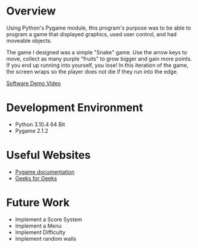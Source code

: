 # Overview

Using Python's Pygame module, this program's purpose was to be able to program a game that displayed graphics, used user control, and had moveable objects. 

The game I designed was a simple "Snake" game. Use the arrow keys to move, collect as many purple "fruits" to grow bigger and gain more points. If you end up running into yourself, you lose! In this iteration of the game, the screen wraps so the player does not die if they run into the edge.

[Software Demo Video](https://youtu.be/gX90xlMeGiM)

# Development Environment

* Python 3.10.4 64 Bit
* Pygame 2.1.2

# Useful Websites

* [Pygame documentation](https://www.pygame.org/docs/)
* [Geeks for Geeks](geeksforgeeks.org)

# Future Work

* Implement a Score System
* Implement a Menu
* Implement Difficulty
* Implement random walls
